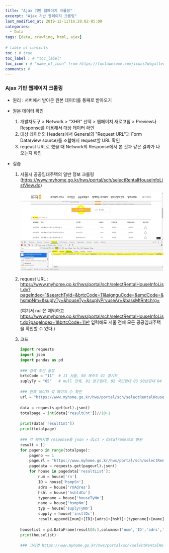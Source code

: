 ```yaml
---
title: "Ajax 기반 웹페이지 크롤링"
excerpt: "Ajax 기반 웹페이지 크롤링"
last_modified_at: 2019-12-11T16:20:02-05:00
categories:
  - Data
tags: [data, crawling, html, ajax]

# table of contents
toc : # true
toc_label : # "toc_label"
toc_icon : # "name_of_icon" from https://fontawesome.com/icons?d=gallery&s=solid&m=free
comments: # 
---
```


### Ajax 기반 웹페이지 크롤링

- 원리 : 서버에서 받아온 원본 데이터를 통째로 받아오기

- 원본 데이터 확인 

  1. 개발자도구 > Network > "XHR" 선택 > 웹페이지 새로고침 > Preview나 Response를 이용해서 대상 데이터 확인 
  2. 대상 데이터의 Headers에서 General의 "Request URL"과 Form Data(view source)를 조합해서 request할 URL 확인
  3. reqeust URL로 했을 때 Network의 Response에서 본 것과 같은 결과가 나오는지 확인

- 실습

  1. 서울시 공공임대주택의 일반 정보 크롤링 (https://www.myhome.go.kr/hws/portal/sch/selectRentalHouseInfoListView.do)

     ![crawling_ajax](/assets/images//2019-12-11-crawling_ajax.JPG)

  2. request URL : https://www.myhome.go.kr/hws/portal/sch/selectRentalHouseInfoList.do?pageIndex=1&searchTyId=&brtcCode=11&signguCode=&emdCode=&hsmpNm=&suplyTy=&houseTy=&suplyPrvuseAr=&bassMtRntchrg=

     (여기서 null은 제외하고  https://www.myhome.go.kr/hws/portal/sch/selectRentalHouseInfoList.do?pageIndex=1&brtcCode=11만 입력해도 서울 전체 모든 공공임대주택을 확인할 수 있다.)

  3. 코드

     ````python
     import requests
     import json
     import pandas as pd
     
     ### 검색 조건 설정
     brtcCode = "11"  # 11 서울, 50 제주도 41 경기도
     suplyTy = "05"   # null 전체, 01 영구임대, 02 국민임대 03 50년임대 04 20년임대 05 10년임대 06 5년임대 07 장기전세 09 행복주택 10 공공기숙사
     
     ### 전체 데이터 및 페이지 수 확인
     url = "https://www.myhome.go.kr/hws/portal/sch/selectRentalHouseInfoList.do?pageIndex=1&searchTyId=&brtcCode=" + brtcCode + "&signguCode=&hsmpNm=&suplyTy=" + suplyTy + "&houseTy=&suplyPrvuseAr=&bassMtRntchrg="
     
     data = requests.get(url).json()
     totalpage = int(data['resultCnt'])//10+1
     
     print(data['resultCnt'])
     print(totalpage)
     
     ### 각 페이지별 response를 json > dict > dataframe으로 변환
     result = []
     for pageno in range(totalpage):
         pageno += 1
         pageurl = "https://www.myhome.go.kr/hws/portal/sch/selectRentalHouseInfoList.do?pageIndex=" + str(pageno) + "&searchTyId=&brtcCode=" + brtcCode + "&signguCode=&hsmpNm=&suplyTy=" + suplyTy + "&houseTy=&suplyPrvuseAr=&bassMtRntchrg="
         pagedata = requests.get(pageurl).json()
         for house in pagedata['resultList']:
             num = house['rn']
             ID = house['hsmpSn']
             adrs = house['rnAdres']
             hshl = house['hshldCo']
             typename = house['houseTyNm']
             name = house['hsmpNm']
             typ = house['suplyTyNm']
             supply = house['insttDc']
             result.append([num]+[ID]+[adrs]+[hshl]+[typename]+[name]+[typ]+[supply])
             
     houselist = pd.DataFrame(result[0:],columns=('num','ID','adrs','hshl','typename','name','typ','supply'))
     print(houselist)
     
     ### 그러면 https://www.myhome.go.kr/hws/portal/sch/selectRentalHouseInfoList.do?pageIndex=1&searchTyId=&brtcCode=11&signguCode=&hsmpNm=&suplyTy=05&houseTy=&suplyPrvuseAr=&bassMtRntchrg=에서 보는 것과 같은 결과
     ````

     

